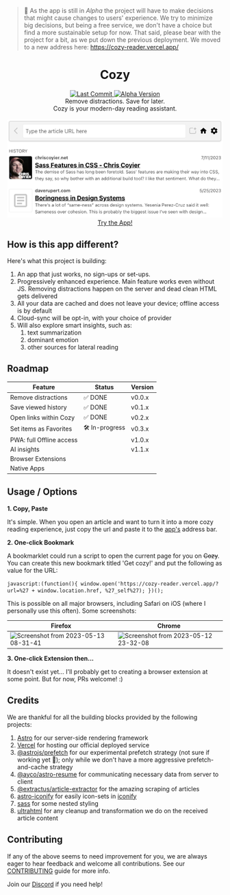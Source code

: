 > 📣 As the app is still in *Alpha* the project will have to make decisions that might cause changes to users' experience. We try to minimize big decisions, but being a free service, we don't have a choice but find a more sustainable setup for now. That said, please bear with the project for a bit, as we put down the previous deployment. We moved to a new address here: https://cozy-reader.vercel.app/

<h1 align="center">Cozy</h1>
<p align="center">
  <a href="https://github.com/ayoayco/cozy">
    <img alt="Last Commit" src="https://img.shields.io/github/last-commit/ayoayco/cozy?logo=github" />
  </a>
  <a href="https://github.com/ayoayco/cozy-reader/releases/latest"><img alt="Alpha Version" src="https://img.shields.io/github/package-json/v/ayoayco/cozy?label=alpha" /></a><br />
  Remove distractions. Save for later.<br />
  Cozy is your modern-day reading assistant.<br /><br />
  <a href="https://cozy-reader.vercel.app/" target="_blank"><img src="https://raw.githubusercontent.com/ayoayco/cozy/main/.github/assets/screenshot.png" /></a><br />
  <a href="https://cozy-reader.vercel.app/" target="_blank">Try the App!</a><br />
</p>

## How is this app different?
Here's what this project is building:
1. An app that just works, no sign-ups or set-ups.
2. Progressively enhanced experience. Main feature works even without JS. Removing distractions happen on the server and dead clean HTML gets delivered
3. All your data are cached and does not leave your device;  offline access is by default
4. Cloud-sync will be opt-in, with your choice of provider
5. Will also explore smart insights, such as:
    1. text summarization
    2. dominant emotion
    3. other sources for lateral reading

## Roadmap
| Feature | Status | Version |
| --- | --- | --- |
| Remove distractions| ✅ DONE | v0.0.x |
| Save viewed history | ✅ DONE | v0.1.x |
| Open links within Cozy | ✅ DONE | v0.2.x |
| Set items as Favorites | 🛠️ In-progress | v0.3.x |
| PWA: full Offline access | | v1.0.x |
| AI insights | | v1.1.x |
| Browser Extensions | | |
| Native Apps | | |

## Usage / Options

**1. Copy, Paste**

It's simple. When you open an article and want to turn it into a more cozy reading experience, just copy the url and paste it to the [app's](https://cozy-reader.vercel.app//) address bar.  

**2. One-click Bookmark**

A bookmarklet could run a script to open the current page for you on ~~Cozy~~. You can create this new bookmark titled 'Get cozy!' and put the following as value for the URL:

```
javascript:(function(){ window.open('https://cozy-reader.vercel.app/?url=%27 + window.location.href, %27_self%27); })();
```

This is possible on all major browsers, including Safari on iOS (where I personally use this often). Some screenshots:

| Firefox | Chrome |
| --- | --- |
| ![Screenshot from 2023-05-13 08-31-41](https://github.com/ayoayco/cozy/assets/4262489/9b296d4f-2722-483a-bbc2-431c6b2ae996) | ![Screenshot from 2023-05-12 23-32-08](https://github.com/ayoayco/cozy/assets/4262489/144b74f8-3949-46b9-849c-351e4af0ac12) |

**3. One-click Extension then...**

It doesn't exist yet... I'll probably get to creating a browser extension at some point. But for now, PRs welcome! :)

## Credits
We are thankful for all the building blocks provided by the following projects:
1. [Astro](https://www.npmjs.com/package/astro) for our server-side rendering framework
1. [Vercel](https://www.npmjs.com/package/@astrojs/vercel) for hosting our official deployed service
1. [@astrojs/prefetch](https://www.npmjs.com/package/@astrojs/prefetch) for our experimental prefetch strategy (not sure if working yet 🤣); only while we don't have a more aggressive prefetch-and-cache strategy
1. [@ayco/astro-resume](https://www.npmjs.com/package/@ayco/astro-resume) for communicating necessary data from server to client
1. [@extractus/article-extractor](https://www.npmjs.com/package/@extractus/article-extractor) for the amazing scraping of articles
1. [astro-iconify](https://www.npmjs.com/package/astro-iconify) for easily icon-sets in [iconify](https://icon-sets.iconify.design/)
1. [sass](https://www.npmjs.com/package/sass) for some nested styling
1. [ultrahtml](https://www.npmjs.com/package/ultrahtml) for any cleanup and transformation we do on the received article content

## Contributing
If any of the above seems to need improvement for you, we are always eager to hear feedback and welcome all contributions. See our [CONTRIBUTING](/CONTRIBUTING.md) guide for more info.

Join our [Discord](https://discord.gg/kkvW7GYNAp) if you need help!

